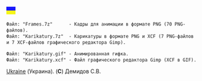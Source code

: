 
![](https://github.com/drilnet/vector-06c-spr2bmp/blob/master/UA.png)

```
Файл: "Frames.7z"      - Кадры для анимации в формате PNG (70 PNG-файлов).
Файл: "Karikatury.7z"  - Карикатуры в формате PNG и XCF (7 PNG-файлов и 7 XCF-файлов графического редактора Gimp).
```

```
Файл: "Karikatury.gif" - Анимированная гифка.
Файл: "Karikatury.xcf" - Файл графического редактора Gimp (XCF в GIF).
```

[Ukraine](https://en.wikipedia.org/wiki/Ukraine) (Украина). (**C**) Демидов С.В.
